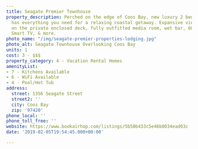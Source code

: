 ```yaml
---
title: Seagate Premier Townhouse
property_description: Perched on the edge of Coos Bay, new luxury 2 bed/2bath townhouse
  has everything you need for a relaxing coastal getaway. Expansive views, a hot tub
  on the private enclosed deck, fully outfitted media room, wet bar, 60” flat panel
  Smart TV, & more.
photo_name: "/img/seagate-premier-properties-lodging.jpg"
photo_alt: Seagate Townhouse Overlooking Coos Bay
units: 1
cost: 3 - $$$
property_category: 4 - Vacation Rental Homes
amenityList:
- 7 - Kitchens Available
- 6 - WiFi Available
- 4 - Pool/Hot Tub
address:
  street: 1356 Seagate Street
  street2: ''
  city: Coos Bay
  zip: '97420'
phone_local: ''
phone_toll_free: ''
website: https://www.bookairhop.com/listings/5b50b433c5e46b0034ead03c
date: '2019-02-05T19:54:45.000+00:00'

---
```

